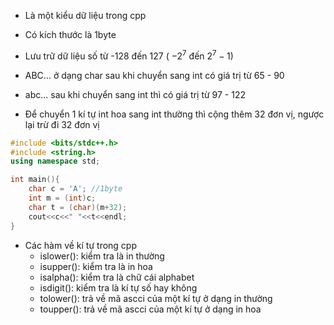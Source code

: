 - Là một kiểu dữ liệu trong cpp
- Có kích thước là 1byte 
- Lưu trữ dữ liệu số từ -128 đến 127 ( $-2^{7}$ đến $2^{7}-1$)
- ABC... ở dạng char sau khi chuyển sang int có giá trị từ 65 - 90
- abc... sau khi chuyển sang int thì có giá trị từ 97 - 122

- Để chuyển 1 kí tự int hoa sang int thường thì cộng thêm 32 đơn vị, ngược lại trừ đi 32 đơn vị
```cpp
#include <bits/stdc++.h>
#include <string.h>
using namespace std;

int main(){
    char c = 'A'; //1byte
    int m = (int)c;
    char t = (char)(m+32);
    cout<<c<<" "<<t<<endl;
}
```

- Các hàm về kí tự trong cpp
	- islower(): kiểm tra là in thường
	- isupper(): kiểm tra là in hoa
	- isalpha(): kiểm tra là chữ cái alphabet
	- isdigit(): kiểm tra là kí tự số hay không
	- tolower(): trả về mã ascci của một kí tự ở dạng in thường
	- toupper(): trả về mã ascci của một kí tự ở dạng in hoa